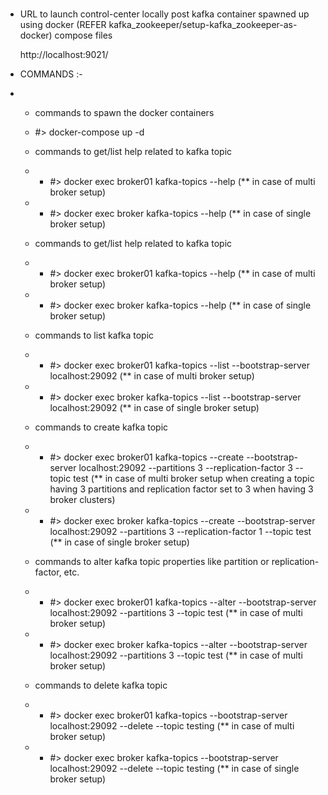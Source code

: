 #####

  * URL to launch control-center locally post kafka container spawned up using docker (REFER kafka_zookeeper/setup-kafka_zookeeper-as-docker)
    compose files

    http://localhost:9021/


  * COMMANDS :-
  * *  commands to spawn the docker containers
    *  #> docker-compose up -d
   
    *  commands to get/list help related to kafka topic
    * *  #> docker exec broker01 kafka-topics --help (** in case of multi broker setup)
    * *  #> docker exec broker kafka-topics --help (** in case of single broker setup)

    *  commands to get/list help related to kafka topic
    * *  #> docker exec broker01 kafka-topics --help (** in case of multi broker setup)
    * *  #> docker exec broker kafka-topics --help (** in case of single broker setup)

    *  commands to list kafka topic
    * *  #> docker exec broker01 kafka-topics --list --bootstrap-server localhost:29092 (** in case of multi broker setup)
    * *  #> docker exec broker kafka-topics --list --bootstrap-server localhost:29092 (** in case of single broker setup)

    *  commands to create kafka topic
    * *  #> docker exec broker01 kafka-topics --create --bootstrap-server localhost:29092 --partitions 3 --replication-factor 3 --topic test (** in case of multi broker setup when creating a topic having 3 partitions and replication factor set to 3 when having 3 broker clusters)
    * *  #> docker exec broker kafka-topics --create --bootstrap-server localhost:29092 --partitions 3 --replication-factor 1 --topic test (** in case of single broker setup)

    *  commands to alter kafka topic properties like partition or replication-factor, etc.
    * *  #> docker exec broker01 kafka-topics --alter --bootstrap-server localhost:29092 --partitions 3 --topic test (** in case of multi broker setup)
    * *  #> docker exec broker kafka-topics --alter --bootstrap-server localhost:29092 --partitions 3 --topic test (** in case of multi broker setup)

    *  commands to delete kafka topic
    * *  #> docker exec broker01 kafka-topics --bootstrap-server localhost:29092 --delete --topic testing (** in case of multi broker setup)
    * *  #> docker exec broker kafka-topics --bootstrap-server localhost:29092 --delete --topic testing (** in case of single broker setup)

    
    

    


    
